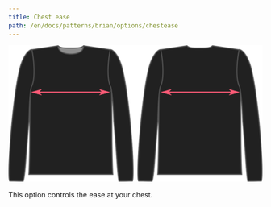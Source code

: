 ```yaml
---
title: Chest ease
path: /en/docs/patterns/brian/options/chestease
---
```


![The chest ease factor on Brian](./chestease.svg)

This option controls the ease at your chest.